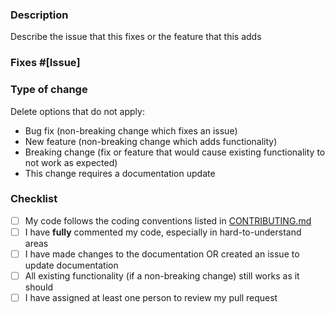 ### Description

Describe the issue that this fixes or the feature that this adds

### Fixes #[Issue]

### Type of change

Delete options that do not apply:

- Bug fix (non-breaking change which fixes an issue)
- New feature (non-breaking change which adds functionality)
- Breaking change (fix or feature that would cause existing functionality to not work as expected)
- This change requires a documentation update

### Checklist

- [ ] My code follows the coding conventions listed in [CONTRIBUTING.md](https://github.com/MichaelZhao21/tams-club-cal/blob/master/CONTRIBUTING.md)
- [ ] I have **fully** commented my code, especially in hard-to-understand areas
- [ ] I have made changes to the documentation OR created an issue to update documentation
- [ ] All existing functionality (if a non-breaking change) still works as it should
- [ ] I have assigned at least one person to review my pull request
